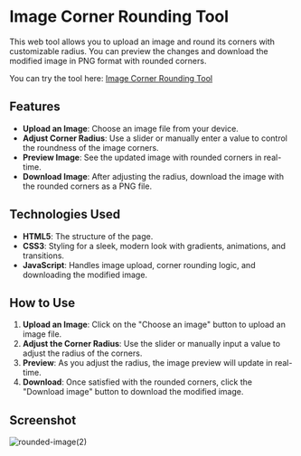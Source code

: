 # Image Corner Rounding Tool

This web tool allows you to upload an image and round its corners with customizable radius. You can preview the changes and download the modified image in PNG format with rounded corners.

You can try the tool here: [Image Corner Rounding Tool](https://403observant.github.io/Rounding/)

## Features

- **Upload an Image**: Choose an image file from your device.
- **Adjust Corner Radius**: Use a slider or manually enter a value to control the roundness of the image corners.
- **Preview Image**: See the updated image with rounded corners in real-time.
- **Download Image**: After adjusting the radius, download the image with the rounded corners as a PNG file.

## Technologies Used

- **HTML5**: The structure of the page.
- **CSS3**: Styling for a sleek, modern look with gradients, animations, and transitions.
- **JavaScript**: Handles image upload, corner rounding logic, and downloading the modified image.

## How to Use

1. **Upload an Image**: Click on the "Choose an image" button to upload an image file.
2. **Adjust the Corner Radius**: Use the slider or manually input a value to adjust the radius of the corners.
3. **Preview**: As you adjust the radius, the image preview will update in real-time.
4. **Download**: Once satisfied with the rounded corners, click the "Download image" button to download the modified image.

## Screenshot
![rounded-image(2)](https://github.com/user-attachments/assets/164ae2c3-e9fd-443e-b0b5-d300b9ad0633)
